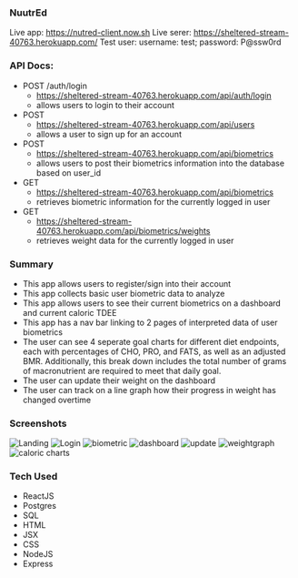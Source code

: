### NuutrEd

Live app: https://nutred-client.now.sh
Live serer: https://sheltered-stream-40763.herokuapp.com/
Test user: username: test; password: P@ssw0rd

### API Docs:

- POST /auth/login
  - https://sheltered-stream-40763.herokuapp.com/api/auth/login
  - allows users to login to their account
- POST
  - https://sheltered-stream-40763.herokuapp.com/api/users
  - allows a user to sign up for an account
- POST
  - https://sheltered-stream-40763.herokuapp.com/api/biometrics
  - allows users to post their biometrics information into the database based on user_id
- GET
  - https://sheltered-stream-40763.herokuapp.com/api/biometrics
  - retrieves biometric information for the currently logged in user
- GET
  - https://sheltered-stream-40763.herokuapp.com/api/biometrics/weights
  - retrieves weight data for the currently logged in user

### Summary

- This app allows users to register/sign into their account
- This app collects basic user biometric data to analyze
- This app allows users to see their current biometrics on a dashboard and current caloric TDEE
- This app has a nav bar linking to 2 pages of interpreted data of user biometrics
- The user can see 4 seperate goal charts for different diet endpoints, each with percentages of CHO, PRO, and FATS, as well as an adjusted BMR. Additionally, this break down includes the total number of grams of macronutrient are required to meet that daily goal.
- The user can update their weight on the dashboard
- The user can track on a line graph how their progress in weight has changed overtime

### Screenshots

![Landing](/images/NuutredLanding.png "Optional Title")
![Login](/images/NDlogin.png "Optional Title")
![biometric](/images/NDbiometricgather.png "Optional Title")
![dashboard](/images/NDdashboard.png "Optional Title")
![update](/images/NDupdateweight.png "Optional Title")
![weightgraph](/images/NDweightgraph.png "Optional Title")
![caloric charts](/images/NDcaloricchart.png "Optional Title")

### Tech Used

- ReactJS
- Postgres
- SQL
- HTML
- JSX
- CSS
- NodeJS
- Express
